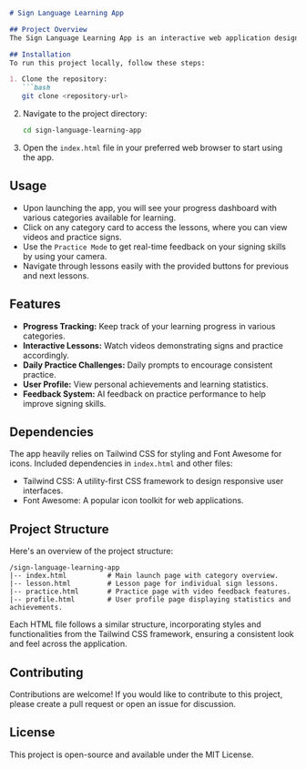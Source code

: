 
```markdown
# Sign Language Learning App

## Project Overview
The Sign Language Learning App is an interactive web application designed to help users learn and practice sign language. Through a series of lessons, users can explore various categories such as Animals, Food, and Objects. The app provides a user-friendly interface with progress tracking, practice features, and tailored feedback to enhance learning.

## Installation
To run this project locally, follow these steps:

1. Clone the repository:
   ```bash
   git clone <repository-url>
   ```

2. Navigate to the project directory:
   ```bash
   cd sign-language-learning-app
   ```

3. Open the `index.html` file in your preferred web browser to start using the app.

## Usage
- Upon launching the app, you will see your progress dashboard with various categories available for learning.
- Click on any category card to access the lessons, where you can view videos and practice signs.
- Use the `Practice Mode` to get real-time feedback on your signing skills by using your camera.
- Navigate through lessons easily with the provided buttons for previous and next lessons.

## Features
- **Progress Tracking:** Keep track of your learning progress in various categories.
- **Interactive Lessons:** Watch videos demonstrating signs and practice accordingly.
- **Daily Practice Challenges:** Daily prompts to encourage consistent practice.
- **User Profile:** View personal achievements and learning statistics.
- **Feedback System:** AI feedback on practice performance to help improve signing skills.

## Dependencies
The app heavily relies on Tailwind CSS for styling and Font Awesome for icons. Included dependencies in `index.html` and other files:

- Tailwind CSS: A utility-first CSS framework to design responsive user interfaces.
- Font Awesome: A popular icon toolkit for web applications.

## Project Structure
Here's an overview of the project structure:

```
/sign-language-learning-app
|-- index.html          # Main launch page with category overview.
|-- lesson.html         # Lesson page for individual sign lessons.
|-- practice.html       # Practice page with video feedback features.
|-- profile.html        # User profile page displaying statistics and achievements.
```

Each HTML file follows a similar structure, incorporating styles and functionalities from the Tailwind CSS framework, ensuring a consistent look and feel across the application.

## Contributing
Contributions are welcome! If you would like to contribute to this project, please create a pull request or open an issue for discussion.

## License
This project is open-source and available under the MIT License.
```
